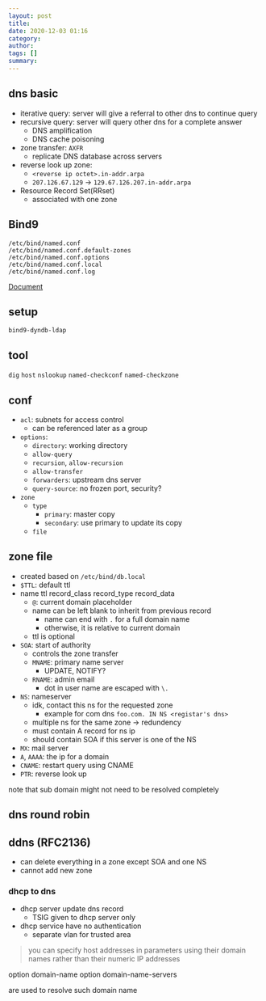 ```yaml
---
layout: post
title: 
date: 2020-12-03 01:16
category: 
author: 
tags: []
summary: 
---
```


## dns basic

* iterative query: server will give a referral to other dns to continue query
* recursive query: server will query other dns for a complete answer
  * DNS amplification
  * DNS cache poisoning
* zone transfer: `AXFR`
  * replicate DNS database across servers
* reverse look up zone:
  * `<reverse ip octet>.in-addr.arpa`
  * `207.126.67.129` -> `129.67.126.207.in-addr.arpa`
* Resource Record Set(RRset)
  * associated with one zone

## Bind9

```
/etc/bind/named.conf
/etc/bind/named.conf.default-zones
/etc/bind/named.conf.options
/etc/bind/named.conf.local
/etc/bind/named.conf.log
```

[Document](https://bind9.readthedocs.io/en/latest/reference.html)

## setup 

```
bind9-dyndb-ldap
```

## tool

`dig`
`host`
`nslookup`
`named-checkconf`
`named-checkzone`

## conf

* `acl`: subnets for access control
  * can be referenced later as a group
* `options`:
  * `directory`: working directory
  * `allow-query`
  * `recursion`, `allow-recursion`
  * `allow-transfer`
  * `forwarders`: upstream dns server
  * `query-source`: no frozen port, security?
* `zone`
  * `type`
    * `primary`: master copy
    * `secondary`: use primary to update its copy
  * `file`

## zone file

* created based on `/etc/bind/db.local`
* `$TTL`: default ttl
* name ttl record_class	record_type record_data
  * `@`: current domain placeholder
  * name can be left blank to inherit from previous record
    * name can end with `.` for a full domain name
    * otherwise, it is relative to current domain
  * ttl is optional
* `SOA`: start of authority
  * controls the zone transfer
  * `MNAME`: primary name server
    * UPDATE, NOTIFY?
  * `RNAME`: admin email
    * dot in user name are escaped with `\.`
* `NS`: nameserver
  * idk, contact this ns for the requested zone
    * example for com dns `foo.com. IN NS <registar's dns>`
  * multiple ns for the same zone -> redundency
  * must contain A record for ns ip
  * should contain SOA if this server is one of the NS
* `MX`: mail server
* `A`, `AAAA`: the ip for a domain
* `CNAME`: restart query using CNAME
* `PTR`: reverse look up

note that sub domain might not need to be resolved completely

## dns round robin


## ddns (RFC2136)

* can delete everything in a zone except SOA and one NS
* cannot add new zone

### dhcp to dns

* dhcp server update dns record
  * TSIG given to dhcp server only
* dhcp service have no authentication
  * separate vlan for trusted area

> you can specify host addresses in parameters using their domain names rather than their numeric IP addresses

option domain-name
option domain-name-servers 

are used to resolve such domain name
